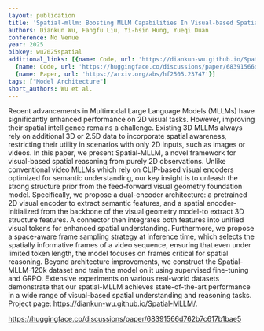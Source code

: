 ```yaml
---
layout: publication
title: 'Spatial-mllm: Boosting MLLM Capabilities In Visual-based Spatial Intelligence'
authors: Diankun Wu, Fangfu Liu, Yi-hsin Hung, Yueqi Duan
conference: No Venue
year: 2025
bibkey: wu2025spatial
additional_links: [{name: Code, url: 'https://diankun-wu.github.io/Spatial-MLLM/'},
  {name: Code, url: 'https://huggingface.co/discussions/paper/68391566d762b7c617b1bae5'},
  {name: Paper, url: 'https://arxiv.org/abs/hf2505.23747'}]
tags: ["Model Architecture"]
short_authors: Wu et al.
---
```

Recent advancements in Multimodal Large Language Models (MLLMs) have significantly enhanced performance on 2D visual tasks. However, improving their spatial intelligence remains a challenge. Existing 3D MLLMs always rely on additional 3D or 2.5D data to incorporate spatial awareness, restricting their utility in scenarios with only 2D inputs, such as images or videos. In this paper, we present Spatial-MLLM, a novel framework for visual-based spatial reasoning from purely 2D observations. Unlike conventional video MLLMs which rely on CLIP-based visual encoders optimized for semantic understanding, our key insight is to unleash the strong structure prior from the feed-forward visual geometry foundation model. Specifically, we propose a dual-encoder architecture: a pretrained 2D visual encoder to extract semantic features, and a spatial encoder-initialized from the backbone of the visual geometry model-to extract 3D structure features. A connector then integrates both features into unified visual tokens for enhanced spatial understanding. Furthermore, we propose a space-aware frame sampling strategy at inference time, which selects the spatially informative frames of a video sequence, ensuring that even under limited token length, the model focuses on frames critical for spatial reasoning. Beyond architecture improvements, we construct the Spatial-MLLM-120k dataset and train the model on it using supervised fine-tuning and GRPO. Extensive experiments on various real-world datasets demonstrate that our spatial-MLLM achieves state-of-the-art performance in a wide range of visual-based spatial understanding and reasoning tasks. Project page: https://diankun-wu.github.io/Spatial-MLLM/.

https://huggingface.co/discussions/paper/68391566d762b7c617b1bae5